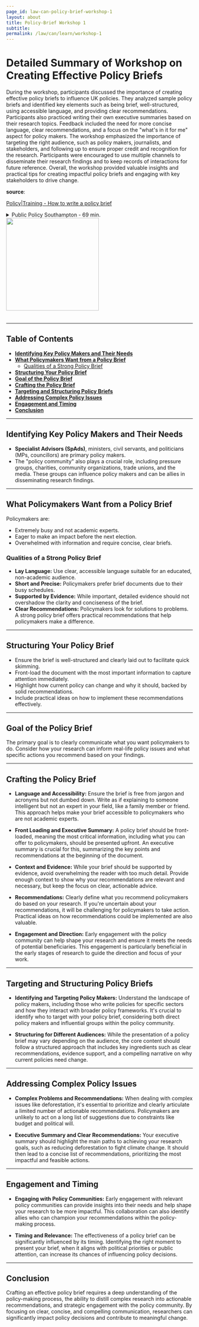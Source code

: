 ```yaml
---
page_id: law-can-policy-brief-workshop-1
layout: about
title: Policy-Brief Workshop 1
subtitle:
permalink: /law/can/learn/workshop-1
---
```


<!-- @todo warning AI contributions -->
# Detailed Summary of Workshop on Creating Effective Policy Briefs

During the workshop, participants discussed the importance of creating effective policy briefs to influence UK policies. They analyzed sample policy briefs and identified key elements such as being brief, well-structured, using accessible language, and providing clear recommendations. Participants also practiced writing their own executive summaries based on their research topics. Feedback included the need for more concise language, clear recommendations, and a focus on the "what's in it for me" aspect for policy makers. The workshop emphasized the importance of targeting the right audience, such as policy makers, journalists, and stakeholders, and following up to ensure proper credit and recognition for the research. Participants were encouraged to use multiple channels to disseminate their research findings and to keep records of interactions for future reference. Overall, the workshop provided valuable insights and practical tips for creating impactful policy briefs and engaging with key stakeholders to drive change.


**source**:

[Policy|Training - How to write a policy brief](https://www.youtube.com/watch?v=Zm4Cj9oUDwA)
<!-- #region -->
<details> <summary>
Public Policy Southampton - 69 min.
<br/>
<image src="https://i.ytimg.com/vi/Zm4Cj9oUDwA/sddefault.jpg" width=250/>
</summary>
<image src="https://i.ytimg.com/vi/Zm4Cj9oUDwA/sddefault.jpg"/>
</details> <br/>

<!-- #endregion -->


---
## Table of Contents
<!-- #region -->

- **[Identifying Key Policy Makers and Their Needs](#identifying-key-policy-makers-and-their-needs)**
- **[What Policymakers Want from a Policy Brief](#what-policymakers-want-from-a-policy-brief)**
  - [Qualities of a Strong Policy Brief](#qualities-of-a-strong-policy-brief)
- **[Structuring Your Policy Brief](#structuring-your-policy-brief)**
- **[Goal of the Policy Brief](#goal-of-the-policy-brief)**
- **[Crafting the Policy Brief](#crafting-the-policy-brief)**
- **[Targeting and Structuring Policy Briefs](#targeting-and-structuring-policy-briefs)**
- **[Addressing Complex Policy Issues](#addressing-complex-policy-issues)**
- **[Engagement and Timing](#engagement-and-timing)**
- **[Conclusion](#conclusion)**
<!-- #endregion -->

---
## Identifying Key Policy Makers and Their Needs

- **Specialist Advisors (SpAds)**, ministers, civil servants, and politicians (MPs, councillors) are primary policy makers.
- The "policy community" also plays a crucial role, including pressure groups, charities, community organizations, trade unions, and the media. These groups can influence policy makers and can be allies in disseminating research findings.

---
## What Policymakers Want from a Policy Brief

Policymakers are:
- Extremely busy and not academic experts.
- Eager to make an impact before the next election.
- Overwhelmed with information and require concise, clear briefs.

### Qualities of a Strong Policy Brief

- **Lay Language:** Use clear, accessible language suitable for an educated, non-academic audience.
- **Short and Precise:** Policymakers prefer brief documents due to their busy schedules.
- **Supported by Evidence:** While important, detailed evidence should not overshadow the clarity and conciseness of the brief.
- **Clear Recommendations:** Policymakers look for solutions to problems. A strong policy brief offers practical recommendations that help policymakers make a difference.

---
## Structuring Your Policy Brief

- Ensure the brief is well-structured and clearly laid out to facilitate quick skimming.
- Front-load the document with the most important information to capture attention immediately.
- Highlight how current policy can change and why it should, backed by solid recommendations.
- Include practical ideas on how to implement these recommendations effectively.

---
## Goal of the Policy Brief

The primary goal is to clearly communicate what you want policymakers to do. Consider how your research can inform real-life policy issues and what specific actions you recommend based on your findings.


---
## Crafting the Policy Brief

- **Language and Accessibility:** Ensure the brief is free from jargon and acronyms but not dumbed down. Write as if explaining to someone intelligent but not an expert in your field, like a family member or friend. This approach helps make your brief accessible to policymakers who are not academic experts.

- **Front Loading and Executive Summary:** A policy brief should be front-loaded, meaning the most critical information, including what you can offer to policymakers, should be presented upfront. An executive summary is crucial for this, summarizing the key points and recommendations at the beginning of the document.

- **Context and Evidence:** While your brief should be supported by evidence, avoid overwhelming the reader with too much detail. Provide enough context to show why your recommendations are relevant and necessary, but keep the focus on clear, actionable advice.

- **Recommendations:** Clearly define what you recommend policymakers do based on your research. If you're uncertain about your recommendations, it will be challenging for policymakers to take action. Practical ideas on how recommendations could be implemented are also valuable.

- **Engagement and Direction:** Early engagement with the policy community can help shape your research and ensure it meets the needs of potential beneficiaries. This engagement is particularly beneficial in the early stages of research to guide the direction and focus of your work.

---
## Targeting and Structuring Policy Briefs

- **Identifying and Targeting Policy Makers:** Understand the landscape of policy makers, including those who write policies for specific sectors and how they interact with broader policy frameworks. It's crucial to identify who to target with your policy brief, considering both direct policy makers and influential groups within the policy community.

- **Structuring for Different Audiences:** While the presentation of a policy brief may vary depending on the audience, the core content should follow a structured approach that includes key ingredients such as clear recommendations, evidence support, and a compelling narrative on why current policies need change.

---
## Addressing Complex Policy Issues

- **Complex Problems and Recommendations:** When dealing with complex issues like deforestation, it's essential to prioritize and clearly articulate a limited number of actionable recommendations. Policymakers are unlikely to act on a long list of suggestions due to constraints like budget and political will.

- **Executive Summary and Clear Recommendations:** Your executive summary should highlight the main paths to achieving your research goals, such as reducing deforestation to fight climate change. It should then lead to a concise list of recommendations, prioritizing the most impactful and feasible actions.

---
## Engagement and Timing

- **Engaging with Policy Communities:** Early engagement with relevant policy communities can provide insights into their needs and help shape your research to be more impactful. This collaboration can also identify allies who can champion your recommendations within the policy-making process.

- **Timing and Relevance:** The effectiveness of a policy brief can be significantly influenced by its timing. Identifying the right moment to present your brief, when it aligns with political priorities or public attention, can increase its chances of influencing policy decisions.

---
## Conclusion

Crafting an effective policy brief requires a deep understanding of the policy-making process, the ability to distill complex research into actionable recommendations, and strategic engagement with the policy community. By focusing on clear, concise, and compelling communication, researchers can significantly impact policy decisions and contribute to meaningful change.

